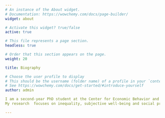 ```yaml
---
# An instance of the About widget.
# Documentation: https://wowchemy.com/docs/page-builder/
widget: about

# Activate this widget? true/false
active: true

# This file represents a page section.
headless: true

# Order that this section appears on the page.
weight: 20

title: Biography

# Choose the user profile to display
# This should be the username (folder name) of a profile in your `content/authors/` folder.
# See https://wowchemy.com/docs/get-started/#introduce-yourself
author: admin

I am a second-year PhD student at the Center for Economic Behavior and Inequality at the Department of Economics, University of Copenhagen.
My research  focuses on inequality, subjective well-being and social preferences. My supervisors are Claus Thustrup Kreiner and Søren Leth-Petersen.

---
```

